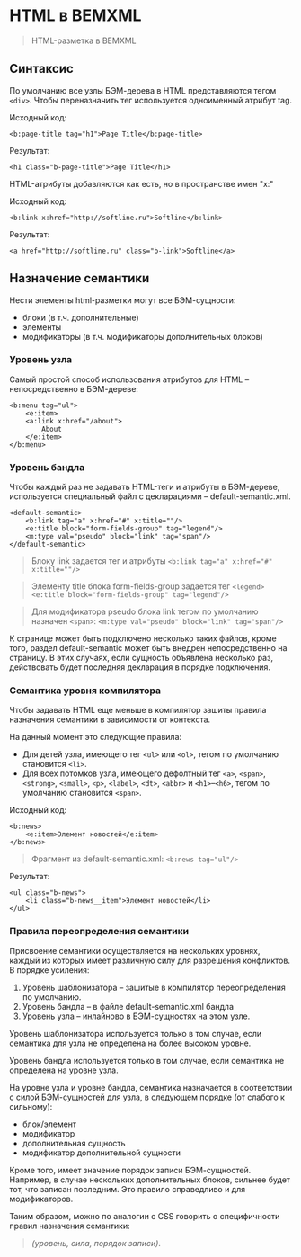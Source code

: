 HTML в BEMXML
=========

> HTML-разметка в BEMXML

## Синтаксис

По умолчанию все узлы БЭМ-дерева в HTML представляются тегом ```<div>```. Чтобы переназначить тег используется одноименный атрибут tag.

Исходный код:

```
<b:page-title tag="h1">Page Title</b:page-title>
```

Результат:

```
<h1 class="b-page-title">Page Title</h1>
```

HTML-атрибуты добавляются как есть, но в пространстве имен "x:"

Исходный код:

```
<b:link x:href="http://softline.ru">Softline</b:link>
```

Результат:

```
<a href="http://softline.ru" class="b-link">Softline</a>
```

## Назначение семантики

Нести элементы html-разметки могут все БЭМ-сущности:

- блоки (в т.ч. дополнительные)
- элементы
- модификаторы (в т.ч. модификаторы дополнительных блоков)

### Уровень узла

Самый простой способ использования атрибутов для HTML – непосредственно в БЭМ-дереве:

```
<b:menu tag="ul">
	<e:item>
	<a:link x:href="/about">
		About
	</e:item>
</b:menu>
```

### Уровень бандла

Чтобы каждый раз не задавать HTML-теги и атрибуты в БЭМ-дереве, используется специальный файл с декларациями – default-semantic.xml.

```
<default-semantic>
	<b:link tag="a" x:href="#" x:title=""/>
	<e:title block="form-fields-group" tag="legend"/>
	<m:type val="pseudo" block="link" tag="span"/>
</default-semantic>
```

> Блоку link задается тег и атрибуты ```<b:link tag="a" x:href="#" x:title=""/>```

> Элементу title блока form-fields-group задается тег ```<legend>```
```<e:title block="form-fields-group" tag="legend"/>```

> Для модификатора pseudo блока link тегом по умолчанию назначен ```<span>```: ```<m:type val="pseudo" block="link" tag="span"/>```

К странице может быть подключено несколько таких файлов, кроме того, раздел default-semantic может быть внедрен непосредственно на страницу. В этих случаях, если сущность объявлена несколько раз, действовать будет последняя декларация в порядке подключения.

### Семантика уровня компилятора

Чтобы задавать HTML еще меньше в компилятор зашиты правила назначения семантики в зависимости от контекста.

На данный момент это следующие правила:

- Для детей узла, имеющего тег ```<ul>``` или ```<ol>```, тегом по умолчанию становится ```<li>```.
- Для всех потомков узла, имеющего дефолтный тег ```<a>```, ```<span>```, ```<strong>```, ```<small>```, ```<p>```, ```<label>```, ```<dt>```,
```<abbr>``` и ```<h1>```–```<h6>```, тегом по умолчанию становится ```<span>```.

Исходный код:

```
<b:news>
    <e:item>Элемент новостей</e:item>
</b:news>
```

> Фрагмент из default-semantic.xml: ```<b:news tag="ul"/>```

Результат:

```
<ul class="b-news">
    <li class="b-news__item">Элемент новостей</li>
</ul>
```

### Правила переопределения семантики

Присвоение семантики осуществляется на нескольких уровнях, каждый из которых имеет различную силу для разрешения конфликтов. В порядке усиления:

1. Уровень шаблонизатора – зашитые в компилятор переопределения по умолчанию.
2. Уровень бандла – в файле default-semantic.xml бандла
3. Уровень узла – инлайново в БЭМ-сущностях на этом узле.

Уровень шаблонизатора используется только в том случае, если семантика для узла не определена на более высоком уровне.

Уровень бандла используется только в том случае, если семантика не определена на уровне узла.

На уровне узла и уровне бандла, семантика назначается в соответствии с силой БЭМ-сущностей для узла, в следующем порядке (от слабого к сильному):

- блок/элемент
- модификатор
- дополнительная сущность
- модификатор дополнительной сущности

Кроме того, имеет значение порядок записи БЭМ-сущностей. Например, в случае нескольких дополнительных блоков, сильнее будет тот, что записан последним. Это правило справедливо и для модификаторов.

Таким образом, можно по аналогии с CSS говорить о специфичности правил назначения семантики:
> *(уровень, сила, порядок записи)*.